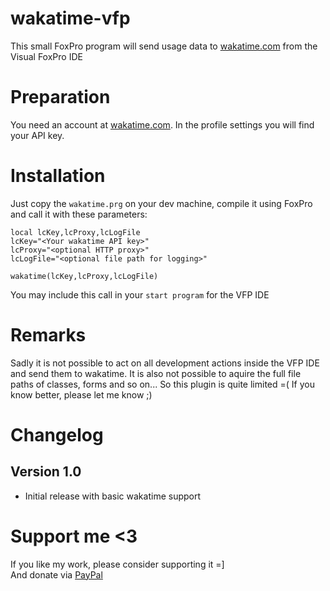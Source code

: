 # wakatime-vfp
This small FoxPro program will send usage data to [wakatime.com](https://wakatime.com) from the Visual FoxPro IDE

# Preparation
You need an account at [wakatime.com](https://wakatime.com). In the profile settings you will find your API key.

# Installation
Just copy the `wakatime.prg` on your dev machine, compile it using FoxPro and call it with these parameters:
```vfp
local lcKey,lcProxy,lcLogFile
lcKey="<Your wakatime API key>"
lcProxy="<optional HTTP proxy>"
lcLogFile="<optional file path for logging>"

wakatime(lcKey,lcProxy,lcLogFile)
```
You may include this call in your `start program` for the VFP IDE

# Remarks
Sadly it is not possible to act on all development actions inside the VFP IDE and send them to wakatime. It is also not possible to aquire the full file paths of classes, forms and so on... So this plugin is quite limited =(
If you know better, please let me know ;)

# Changelog
## Version 1.0
 - Initial release with basic wakatime support 

# Support me <3
If you like my work, please consider supporting it =]  
And donate via [PayPal](https://www.paypal.com/donate?hosted_button_id=37PBGZPHXY8EC)